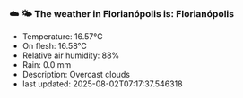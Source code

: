 ### ☁️ 🌤️  The weather in Florianópolis is: Florianópolis

- Temperature: 16.57°C
- On flesh: 16.58°C
- Relative air humidity: 88%
- Rain: 0.0 mm
- Description: Overcast clouds
- last updated: 2025-08-02T07:17:37.546318
